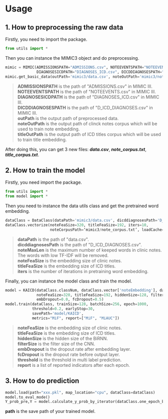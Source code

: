 # Usage
## 1. How to preprocessing the raw data
Firstly, you need to import the package. 
```python
from utils import *
```
Then you can instance the MIMIC3 object and do preprocessing.
```python
mimic = MIMIC(ADMISSIONSPATH="ADMISSIONS.csv", NOTEEVENTSPATH="NOTEEVENTS.csv", 
              DIAGNOSESICDPATH="DIAGNOSES_ICD.csv", DICDDIAGNOSESPATH="D_ICD_DIAGNOSES.csv")
mimic.get_basic_data(outPath='mimic3/data.csv', noteOutPath='mimic3/note_corpus.txt', titleOutPath='mimic3/title_corpus.txt')
```
> **ADMISSIONSPATH** is the path of "ADMISSIONS.csv" in MIMIC III.  
> **NOTEEVENTSPATH** is the path of "NOTEEVENTS.csv" in MIMIC III.  
> **DIAGNOSESICDPATH** is the path of "DIAGNOSES_ICD.csv" in MIMIC III.  
> **DICDDIAGNOSESPATH** is the path of "D_ICD_DIAGNOSES.csv" in MIMIC III.  
> **outPath** is the output path of preprocessed data.  
> **noteOutPath** is the output path of clinck notes corpus which will be used to train note embedding.  
> **titleOutPath** is the output path of ICD titles corpus which will be used to train title embedding.  

After doing this, you can get 3 new files: ***data.csv***, ***note_corpus.txt***, ***title_corpus.txt***. 

## 2. How to train the model
Firstly, you need import the package.
```python
from utils import *
from model import *
```
Then you need to instance the data utils class and get the pretrained word embedding. 
```python
dataClass = DataClass(dataPath='mimic3/data.csv', dicddiagnosesPath='D_ICD_DIAGNOSES.csv', noteMaxLen=768)
dataClass.vectorize(noteFeaSize=320, titleFeaSize=192, iters=10, 
                    noteCorpusPath=‘mimic3/note_corpus.txt’, loadCache=True)
```
> **dataPath** is the path of "data.csv".  
> **dicddiagnosesPath** is the path of "D_ICD_DIAGNOSES.csv".  
> **noteMaxLen** is the maximum number of keeped words in clinic notes. The words with low TF-IDF will be removed.  
> **noteFeaSize** is the embedding size of clinic notes.  
> **titleFeaSize** is the embedding size of ICD titles.  
> **iters** is the number of iterations in pretraining word embedding.  

Finally, you can instance the model class and train the model. 
```python
model = KAICD(dataClass.classNum, dataClass.vector['noteEmbedding'], dataClass.vector['titleEmbedding'], dataClass.tokenizedTitle, dataClass.titleLen,
              noteFeaSize=320, titleFeaSize=192, hiddenSize=128, filterSize=448,
              embDropout=0.0, fcDropout=0.5)
model.train(dataClass, trainSize=128, batchSize=256, epoch=1000,
            threshold=0.2, earlyStop=30,
            savePath='model/KAICD', 
            metrics="MiF", report=["MiF", "MiAUC"])
```
> **noteFeaSize** is the embedding size of clinic notes.   
> **titleFeaSize** is the embedding size of ICD titles.  
> **hiddenSize** is the hidden size of the BiRNN.  
> **filterSize** is the filter size of the CNN.  
> **embDropout**  is the dropout rate after embedding layer.  
> **fcDropout** is the dropout rate before output layer.  
> **threshold** is the threshold in multi label prediction.  
> **report** is a list of reported indicators after each epoch.  

## 3. How to do prediction
```python
model.load(path="xxx.pkl", map_location="cpu", dataClass=dataClass)
model.to_eval_mode()
Y_prob_pre,Y = model.calculate_y_prob_by_iterator(dataClass.one_epoch_batch_data_stream(batchSize=64, type='valid', device=model.device))
```
**path** is the save path of your trained model. 